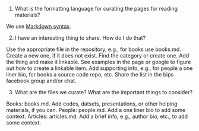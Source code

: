 1. What is the formatting language for curating the pages for reading materials?

We use [Markdown syntax](https://en.wikipedia.org/wiki/Markdown). 

2. I have an interesting thing to share. How do I do that?

Use the appropriate file in the repository, e.g., for books use books.md.  Create a new one, if it does not exist.
Find the category or create one.
Add the thing and make it linkable. See examples in the page or google to figure out how to create a linkable item. 
Add supporting info, e.g., for people a one liner bio, for books a source code repo, etc. 
Share the list in the bips facebook group and/or chat.

3. What are the files we curate? What are the important things to consider?

Books: books.md. Add codes, datsets, presentations, or other helping materials, if you can. 
People: people.md. Add a one liner bio to add some context. 
Articles: articles.md. Add a brief info, e.g., author bio, etc., to add some context.

